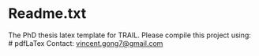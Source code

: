 # Readme.txt
The PhD thesis latex template for TRAIL.
Please compile this project using: # pdfLaTex
Contact: vincent.gong7@gmail.com
